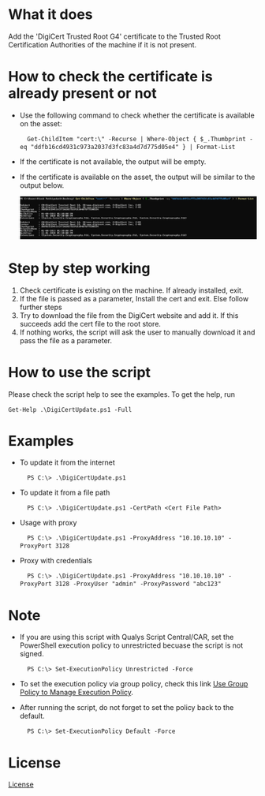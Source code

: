 # What it does
Add the 'DigiCert Trusted Root G4' certificate to the Trusted Root Certification Authorities of the machine if it is not present.

# How to check the certificate is already present or not 

* Use the following command to check whether the certificate is available on the asset: 

        Get-ChildItem "cert:\" -Recurse | Where-Object { $_.Thumbprint -eq "ddfb16cd4931c973a2037d3fc83a4d7d775d05e4" } | Format-List

* If the certificate is not available, the output will be empty.
* If the certificate is available on the asset, the output will be similar to the output below.

  ![Certificate is available](./images/cert_available.png "Certificate is available")

# Step by step working
1. Check certificate is existing on the machine. If already installed, exit.
2. If the file is passed as a parameter, Install the cert and exit. Else follow further steps
3. Try to download the file from the DigiCert website and add it. If this succeeds add the cert file to the root store. 
4. If nothing works, the script will ask the user to manually download it and pass the file as a parameter.

# How to use the script
Please check the script help to see the examples. To get the help, run

    Get-Help .\DigiCertUpdate.ps1 -Full

# Examples
* To update it from the internet 

        PS C:\> .\DigiCertUpdate.ps1

* To update it from a file path

        PS C:\> .\DigiCertUpdate.ps1 -CertPath <Cert File Path>

* Usage with proxy

        PS C:\> .\DigiCertUpdate.ps1 -ProxyAddress "10.10.10.10" -ProxyPort 3128 

* Proxy with credentials

        PS C:\> .\DigiCertUpdate.ps1 -ProxyAddress "10.10.10.10" -ProxyPort 3128 -ProxyUser "admin" -ProxyPassword "abc123"

# Note
* If you are using this script with Qualys Script Central/CAR, set the PowerShell execution policy to unrestricted becuase the script is not signed.

        PS C:\> Set-ExecutionPolicy Unrestricted -Force

* To set the execution policy via group policy, check this link [Use Group Policy to Manage Execution Policy](https://docs.microsoft.com/en-us/powershell/module/microsoft.powershell.core/about/about_execution_policies?view=powershell-7.2#use-group-policy-to-manage-execution-policy).
* After running the script, do not forget to set the policy back to the default.

        PS C:\> Set-ExecutionPolicy Default -Force


# License
[License](/LICENSE.md)